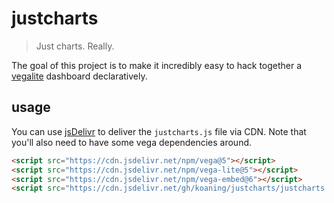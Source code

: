 # justcharts

> Just charts. Really.

The goal of this project is to make it incredibly easy to hack together a [vegalite](https://vega.github.io/vega-lite/) dashboard declaratively.

## usage 

You can use [jsDelivr](https://www.jsdelivr.com/?docs=gh) to deliver the `justcharts.js` file via CDN. Note
that you'll also need to have some vega dependencies around.

```html
<script src="https://cdn.jsdelivr.net/npm/vega@5"></script>
<script src="https://cdn.jsdelivr.net/npm/vega-lite@5"></script>
<script src="https://cdn.jsdelivr.net/npm/vega-embed@6"></script>
<script src="https://cdn.jsdelivr.net/gh/koaning/justcharts/justcharts.js"></script>
```
